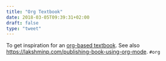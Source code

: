 ```yaml
---
title: "Org Textbook"
date: 2018-03-05T09:39:31+02:00
draft: false
type: "tweet"
---
```

To get inspiration for an [org-based textbook](https://procomun.wordpress.com/2014/03/10/writing-a-book-with-emacs/). See also <https://lakshminp.com/publishing-book-using-org-mode>. `#org`
<!--more-->
